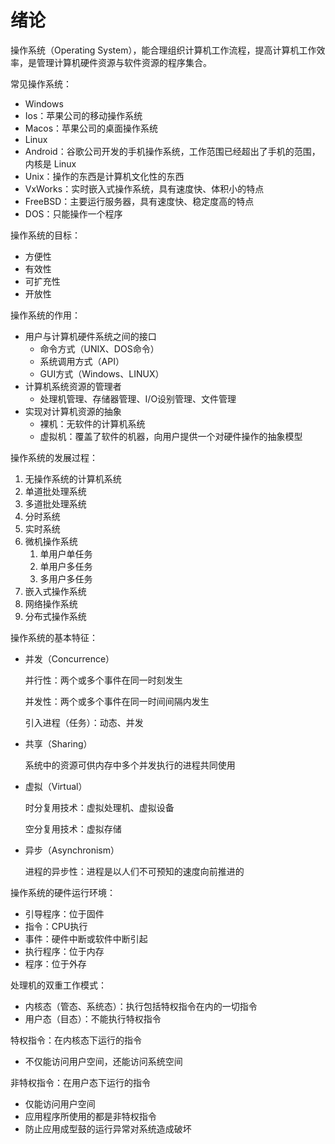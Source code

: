 #  绪论

操作系统（Operating System），能合理组织计算机工作流程，提高计算机工作效率，是管理计算机硬件资源与软件资源的程序集合。

常见操作系统：

+ Windows
+ Ios：苹果公司的移动操作系统
+ Macos：苹果公司的桌面操作系统
+ Linux
+ Android：谷歌公司开发的手机操作系统，工作范围已经超出了手机的范围，内核是 Linux
+ Unix：操作的东西是计算机文化性的东西
+ VxWorks：实时嵌入式操作系统，具有速度快、体积小的特点
+ FreeBSD：主要运行服务器，具有速度快、稳定度高的特点
+ DOS：只能操作一个程序

操作系统的目标：

+ 方便性
+ 有效性
+ 可扩充性
+ 开放性

操作系统的作用：

+ 用户与计算机硬件系统之间的接口
  + 命令方式（UNIX、DOS命令）
  + 系统调用方式（API）
  + GUI方式（Windows、LINUX）
+ 计算机系统资源的管理者
  + 处理机管理、存储器管理、I/O设别管理、文件管理
+ 实现对计算机资源的抽象
  + 裸机：无软件的计算机系统
  + 虚拟机：覆盖了软件的机器，向用户提供一个对硬件操作的抽象模型

操作系统的发展过程：

1. 无操作系统的计算机系统
2. 单道批处理系统
3. 多道批处理系统
4. 分时系统
5. 实时系统
6. 微机操作系统
   1. 单用户单任务
   2. 单用户多任务
   3. 多用户多任务
7. 嵌入式操作系统
8. 网络操作系统
9. 分布式操作系统

操作系统的基本特征：

+ 并发（Concurrence）

  并行性：两个或多个事件在同一时刻发生

  并发性：两个或多个事件在同一时间间隔内发生

  引入进程（任务）：动态、并发

+ 共享（Sharing）

  系统中的资源可供内存中多个并发执行的进程共同使用

+ 虚拟（Virtual）

  时分复用技术：虚拟处理机、虚拟设备

  空分复用技术：虚拟存储

+ 异步（Asynchronism）

  进程的异步性：进程是以人们不可预知的速度向前推进的

操作系统的硬件运行环境：

+ 引导程序：位于固件
+ 指令：CPU执行
+ 事件：硬件中断或软件中断引起
+ 执行程序：位于内存
+ 程序：位于外存

处理机的双重工作模式：

+ 内核态（管态、系统态）：执行包括特权指令在内的一切指令
+ 用户态（目态）：不能执行特权指令

特权指令：在内核态下运行的指令

+ 不仅能访问用户空间，还能访问系统空间

非特权指令：在用户态下运行的指令

+ 仅能访问用户空间
+ 应用程序所使用的都是非特权指令
+ 防止应用成型鼓的运行异常对系统造成破坏
